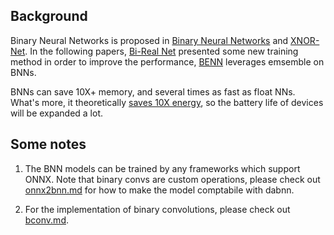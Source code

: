 ## Background

Binary Neural Networks is proposed in [Binary Neural Networks](https://arxiv.org/abs/1602.02830) and [XNOR-Net](https://arxiv.org/abs/1603.05279). In the following papers, [Bi-Real Net](https://arxiv.org/abs/1808.00278) presented some new training method in order to improve the performance, [BENN](https://arxiv.org/abs/1806.07550) leverages emsemble on BNNs.

BNNs can save 10X+ memory, and several times as fast as float NNs. What's more, it theoretically [saves 10X energy](https://camo.githubusercontent.com/e725038be60ce4bb698b22480603b636a92beeaf/687474703a2f2f66696c652e656c656366616e732e636f6d2f776562312f4d30302f35352f37392f7049594241467373565f5341504f63534141435742546f6d6531633033392e706e67), so the battery life of devices will be expanded a lot.

## Some notes

1. The BNN models can be trained by any frameworks which support ONNX. Note that binary convs are custom operations, please check out [onnx2bnn.md](docs/onnx2bnn.md) for how to make the model comptabile with dabnn.

2. For the implementation of binary convolutions, please check out [bconv.md](bconv.md).
